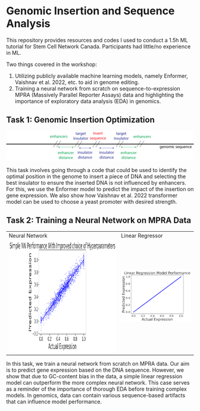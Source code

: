 # Genomic Insertion and Sequence Analysis

This repository provides resources and codes I used to conduct a 1.5h ML tutorial for Stem Cell Network Canada. Participants had little/no experience in ML.

Two things covered in the workshop:

1. Utilizing publicly available machine learning models, namely Enformer, Vaishnav et al. 2022, etc. to aid in genome editing.
2. Training a neural network from scratch on sequence-to-expression MPRA (Massively Parallel Reporter Assays) data and highlighting the importance of exploratory data analysis (EDA) in genomics.

## Task 1: Genomic Insertion Optimization

![](insert_fragment_into_genome.png?raw=true "")

This task involves going through a code that could be used to identify the optimal position in the genome to insert a piece of DNA and selecting the best insulator to ensure the inserted DNA is not influenced by enhancers. For this, we use the Enformer model to predict the impact of the insertion on gene expression. We also show how Vaishnav et al. 2022 transformer model can be used to choose a yeast promoter with desired strength.

## Task 2: Training a Neural Network on MPRA Data

<table>
  <tr>
    <td> Neural Network </td>
     <td> Linear Regressor </td>
  </tr>
  <tr>
    <td><img src="nn.png" alt="Neural Network" height="300"/></td>
    <td><img src="linear_regressor.png" alt="Linear Regressor" width="400"/></td>
  </tr>
</table>

In this task, we train a neural network from scratch on MPRA data. Our aim is to predict gene expression based on the DNA sequence. However, we show that due to GC-content bias in the data, a simple linear regression model can outperform the more complex neural network. This case serves as a reminder of the importance of thorough EDA before training complex models. In genomics, data can contain various sequence-based artifacts that can influence model performance.
